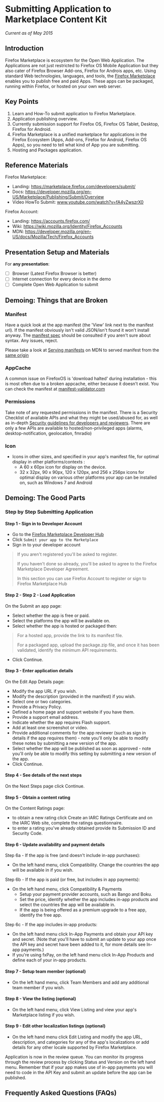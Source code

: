 Submitting Application to Marketplace Content Kit
=================================================
_Current as of May 2015_

Introduction
------------

Firefox Marketplace is ecosystem for the Open Web Application. The Applications
are not just restricted to Firefox OS Mobile Application but they also cater of
Firefox Browser Add-ons, Firefox for Androis apps, etc. Using standard Web
technologies, languages, and tools, the [Firefox
Marketplace](http://marketplace.firefox.com) enables you to publish free and
paid Apps. These apps can be packaged, running within Firefox, or hosted on
your own web server.

Key Points
----------

1. Learn and How-To submit application to Firefox Marketplace.
2. Application publishing overview.
3. Currently submission support for Firefox OS, Firefox OS Tablet, Desktop, Firefox for Android. 
4. Firefox Marketplace  is a unified marketplace for applications in the
   Firefox Ecosystem (Apps, Add-ons, Firefox for Android, Firefox OS Apps), so
you need to tell what kind of App you are submitting.
5. Hosting and Packages application.

Reference Materials
-------------------

Firefox Marketplace:

* Landing: https://marketplace.firefox.com/developers/submit/
* Docs:
  https://developer.mozilla.org/en-US/Marketplace/Publishing/Submit/Overview
* Video HowTo Submit: www.youtube.com/watch?v=fA4yZwszrX0

Firefox Account: 
* Landing: https://accounts.firefox.com/
* Wiki: https://wiki.mozilla.org/Identity/Firefox_Accounts
* MDN: https://developer.mozilla.org/en-US/docs/Mozilla/Tech/Firefox_Accounts

Presentation Setup and Materials
--------------------------------

For __any presentation__:

- [ ] Browser (Latest Firefox Browser is better)
- [ ] Internet connection for every device in the demo
- [ ] Complete Open Web Application to submit

Demoing: Things that are Broken
-------------------------------

### Manifest

Have a quick look at the app manifest (the 'View' link next to the manifest
url). If the manifest obviously isn't valid JSON/isn't found it won't install
anyway. The [manifest spec](https://developer.mozilla.org/docs/Apps/Manifest) should be consulted if you aren't sure about syntax.
Any issues, reject.

Please take a look at [Serving
manifests](https://developer.mozilla.org/en-US/Apps/Build/Manifest#Serving_manifests) on MDN to served manifest from the [same origin](https://developer.mozilla.org/en-US/Apps/Build/Building_apps_for_Firefox_OS/App_manifest_FAQ#What_is_an_origin.3F)

### AppCache

A common issue on FirefoxOS is 'download halted' during installation - this is
most often due to a broken appcache, either because it doesn't exist. You can
check the manifest at [manifest-validator.com](http://manifest-validator.com/)

### Permissions

Take note of any requested permissions in the manifest. There is a Security
Checklist of available APIs and what they might be used/abused for, as well as
in-depth [Security guidelines for developers and reviewers](https://developer.mozilla.org/en-US/docs/Web/Apps/Security_guidelines). There are only a few
APIs are available to hosted/non-privileged apps (alarms, desktop-notification,
geolocation, fmradio) 

### Icon

* Icons in other sizes, and specified in your app's manifest file, for optimal
  display in other platforms/contexts :
	- A 60 x 60px icon for display on the device.
	- 32 x 32px, 90 x 90px, 120 x 120px, and 256 x 256px icons for optimal display on various other platforms your app can be installed on, such as Windows 7 and Android

Demoing: The Good Parts
-----------------------

### Step by Step Submitting Application

#### Step 1 - Sign in to Developer Account

* Go to the [Firefox Marketplace Developer
   Hub](https://marketplace.firefox.com/developers/)
* Click `Submit your app to the Marketplace`
* Sign in to your developer account

> If you aren't registered you'll be asked to register.
>
> If you haven't done so already, you'll be asked to agree to the Firefox Marketplace Developer Agreement. 
>
> In this section you can use Firefox Account to register or sign to Firefox Marketplace Hub

#### Step 2 - Step 2 - Load Application
On the Submit an app page:

* Select whether the app is free or paid.
* Select the platforms the app will be available on.
* Select whether the app is hosted or packaged then:

> For a hosted app, provide the link to its manifest file.
>
> For a packaged app, upload the package.zip file, and once it has been validated, identify the minimum API requirements.

* Click Continue.

#### Step 3 - Enter application details
On the Edit App Details page:

* Modify the app URL if you wish.
* Modify the description (provided in the manifest) if you wish.
* Select one or two categories.
* Provide a Privacy Policy.
* Defined a home page and support website if you have them.
* Provide a support email address.
* Indicate whether the app requires Flash support.
* Add at least one screenshot or video.
* Provide additional comments for the app reviewer (such as sign in details if the app requires them) - note you'll only be able to modify these notes by submitting a new version of the app.
* Select whether the app will be published as soon as approved - note you'll only be able to modify this setting by submitting a new version of the app.
* Click Continue.

#### Step 4 - See details of the next steps
On the Next Steps page click Continue.

#### Step 5 - Obtain a content rating
On the Content Ratings page:

* to obtain a new rating click Create an IARC Ratings Certificate and on the IARC Web site, complete the ratings questionnaire.
* to enter a rating you've already obtained provide its Submission ID and Security Code.

#### Step 6 - Update availability and payment details
Step 6a - If the app is free (and doesn't include in-app purchases):

* On the left hand menu, click Compatibility. Change the countries the app will be available in if you wish.

Step 6b - If the app is paid (or free, but includes in app payments):

* On the left hand menu, click Compatibility & Payments
	- Setup your payment provider accounts, such as Bango and Boku.
	- Set the price, identify whether the app includes in-app products and select the countries the app will be available in.
	- If the app is being offered as a premium upgrade to a free app, identify the free app.

Step 6c - If the app includes in-app products:

* On the left hand menu click In-App Payments and obtain your API key and secret. (Note that you'll have to submit an update to your app once the API key and secret have been added to it, for more details see In-app payments.)
* If you're using fxPay, on the left hand menu click In-App Products and define each of your in-app products.

#### Step 7 - Setup team member (optional)

* On the left hand menu, click Team Members and add any additional team member if you wish.

#### Step 8 - View the listing (optional)
* On the left hand menu, click View Listing and view your app's Marketplace listing if you wish.

#### Step 9 - Edit other localization listings (optional)

* On the left hand menu click Edit Listing and modify the app URL, description, and categories for any of the app's localizations or add details for any other locale supported by Firefox Marketplace.

Application is now in the review queue. You can monitor its progress through the review process by clicking Status and Version on the left hand menu. Remember that if your app makes use of in-app payments you will need to code in the API Key and submit an update before the app can be published.

Frequently Asked Questions (FAQs)
---------------------------------
